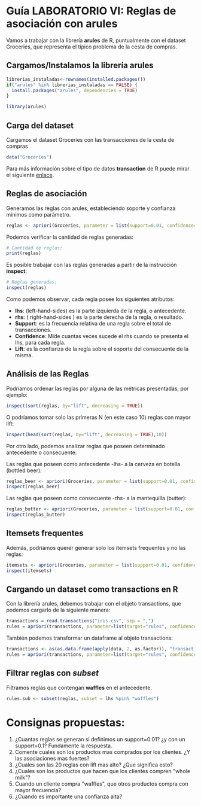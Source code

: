 # Guía LABORATORIO VI: Reglas de asociación con arules

Vamos a trabajar con la librería __arules__ de R, puntualmente con el dataset Groceries, que representa el típico problema de la cesta de compras.

## Cargamos/Instalamos la librería arules

```r
librerias_instaladas<-rownames(installed.packages())
if("arules" %in% librerias_instaladas == FALSE) {
  install.packages("arules", dependencies = TRUE)
}

library(arules)
```

## Carga del dataset
Cargamos el dataset Groceries con las transacciones de la cesta de compras

```r
data("Groceries")
```

Para más información sobre el tipo de datos __transaction__ de R puede mirar el siguiente [enlace](https://www.rdocumentation.org/packages/arules/versions/1.6-1/topics/transactions-class).

## Reglas de asociación

Generamos las reglas con arules, estableciendo soporte y confianza mínimos como parámetro.

```R
reglas <- apriori(Groceries, parameter = list(support=0.01, confidence=0.01, target = "rules"))
 ```

Podemos verificar la cantidad de reglas generadas:

```R
# Cantidad de reglas:
print(reglas)
```

Es posible trabajar con las reglas generadas a partir de la instrucción __inspect__:

```R
# Reglas generadas:
inspect(reglas)
```

Como podemos observar, cada regla posee los siguientes atributos:
- __lhs__: (left-hand-sides) es la parte izquierda de la regla, o antecedente.
- __rhs__: ( right-hand-sides ) es la parte derecha de la regla, o resultado.
- __Support__:  es la frecuencia relativa de una regla sobre el total de transacciones.
- __Confidence__: Mide cuantas veces sucede el rhs cuando se presenta el lhs, para cada regla.
- __Lift__: es la confianza de la regla sobre  el  soporte  del  consecuente  de la  misma.

## Análisis de las Reglas
Podríamos ordenar las reglas por alguna de las métricas presentadas, por ejemplo:

```R
inspect(sort(reglas, by="lift", decreasing = TRUE))
```

O podríamos tomar solo las primeras N (en este caso 10) reglas con mayor lift:

```R
inspect(head(sort(reglas, by="lift", decreasing = TRUE),10))
```

Por otro lado, podemos analizar reglas que poseen determinado antecedente o consecuente:

Las reglas que poseen como antecedente -lhs- a la cerveza en botella (bottled beer):
```R
reglas_beer <- apriori(Groceries, parameter = list(support=0.01, confidence=0.01, target = "rules"), appearance = list(lhs="bottled beer"))
inspect(reglas_beer)
```

Las reglas que poseen como consecuente -rhs- a la mantequilla (butter):
```R
reglas_butter <- apriori(Groceries, parameter = list(support=0.01, confidence=0.01, target = "rules"), appearance = list(rhs="butter"))
inspect(reglas_butter)
```

## Itemsets frequentes
Además, podríamos querer generar solo los itemsets frequentes y no las reglas:

```R
itemsets <- apriori(Groceries, parameter = list(support=0.01, confidence=0.01, target="frequent itemsets"))
inspect(itemsets)
```

## Cargando un dataset como transactions en R
Con la librería arules, debemos trabajar con el objeto transactions, que podemos cargarlo de la siguiente manera:
```R
transactions = read.transactions("iris.csv", sep = ",")
rules = apriori(transactions, parameter=list(target="rules", confidence=0.25, support=0.2))
```

También podemos transformar un dataframe al objeto transactions:
```R
transactions <- as(as.data.frame(apply(data, 2, as.factor)), "transactions")
rules = apriori(transactions, parameter=list(target="rules", confidence=0.25, support=0.2))
```

## Filtrar reglas con _subset_

Filtramos reglas que contengan **waffles** en el antecedente.

```R
rules.sub <- subset(reglas, subset = lhs %pin% "waffles")
```

# Consignas propuestas:
1. ¿Cuantas reglas se generan si definimos un support=0.01? ¿y con un support=0.1? Fundamente la respuesta.
2. Comente cuales son los productos mas comprados por los clientes. ¿Y las asociaciones mas fuertes?
3. ¿Cuales son las 20 reglas con lift mas alto? ¿Que significa esto?
4. ¿Cuales son los productos que hacen que los clientes compren "whole milk"?
5. Cuando un cliente compra "waffles", que otros productos compra con mayor frecuencia?
6. ¿Cuando es importante una confianza alta? 
